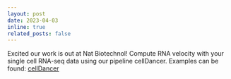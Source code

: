 ```yaml
---
layout: post
date: 2023-04-03
inline: true
related_posts: false
---
```


Excited our work is out at Nat Biotechnol! Compute RNA velocity with your single cell RNA-seq data using our pipeline cellDancer. Examples can be found: [cellDancer](https://guangyuwanglab2021.github.io/cellDancer_website/)